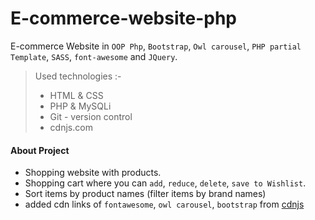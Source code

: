 # E-commerce-website-php
E-commerce Website in `OOP Php`, `Bootstrap`, `Owl carousel`, `PHP partial Template`, `SASS`, `font-awesome` and `JQuery`.

> Used technologies :-
>- HTML & CSS
>- PHP & MySQLi
>- Git - version control
>- cdnjs.com

#### About Project
- Shopping website with products.
- Shopping cart where you can `add`, `reduce`, `delete`, `save to Wishlist`.
- Sort items by product names (filter items by brand names)
- added cdn links of `fontawesome`, `owl carousel`, `bootstrap` from [cdnjs](https://cdnjs.com/)